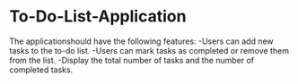 # To-Do-List-Application

The applicationshould have the following features:
-Users can add new tasks to the to-do list.
-Users can mark tasks as completed or remove them from the list.
-Display the total number of tasks and the number of completed tasks.
